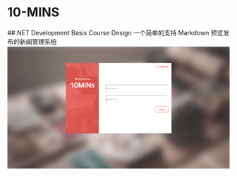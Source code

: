# 10-MINS
##.NET Development Basis Course Design
一个简单的支持 Markdown 预览发布的新闻管理系统
<img src="https://github.com/2pendax/10-MINS/blob/master/Screen%20Shot%20.png?raw=true">
